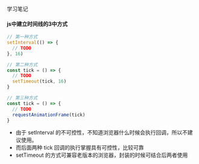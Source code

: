 学习笔记

#### js中建立时间线的3中方式

```js
// 第一种方式
setInterval(() => {
  // TODO
}, 16)

// 第二种方式
const tick = () => {
  // TODO
  setTimeout(tick, 16)
}

// 第三种方式
const tick = () => {
  // TODO
  requestAnimationFrame(tick)
}
```
* 由于 setInterval 的不可控性，不知道浏览器什么时候会执行回调，所以不建议使用。
* 而后面两种 tick 回调的执行掌握具有可控性，比较可靠
* setTimeout 的方式可兼容老版本的浏览器，封装的时候可结合后两者使用